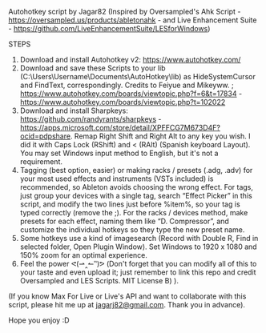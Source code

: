 Autohotkey script by Jagar82 (Inspired by Oversampled's Ahk Script - https://oversampled.us/products/abletonahk - and Live Enhancement Suite - https://github.com/LiveEnhancementSuite/LESforWindows)  

STEPS

1. Download and install Autohotkey v2: https://www.autohotkey.com/
2. Download and save these Scripts to your lib (C:\Users\Username\Documents\AutoHotkey\lib) as HideSystemCursor and FindText, correspondingly. Credits to Feiyue and Mikeyww. ; https://www.autohotkey.com/boards/viewtopic.php?f=6&t=17834 - https://www.autohotkey.com/boards/viewtopic.php?t=102022
3. Download and install Sharpkeys: https://github.com/randyrants/sharpkeys - https://apps.microsoft.com/store/detail/XPFFCG7M673D4F?ocid=pdpshare. Remap Right Shift and Right Alt to any key you wish. I did it with Caps Lock (RShift) and < (RAlt) (Spanish keyboard Layout). You may set Windows input method to English, but it's not a requirement.
4. Tagging (best option, easier) or making racks / presets (.adg, .adv) for your most used effects and instruments (VSTs included) is recommended, so Ableton avoids choosing the wrong effect. For tags, just group your devices with a single tag, search “Effect Picker” in this script, and modify the two lines just before %item%, so your tag is typed correctly (remove the ;). For the racks / devices method, make presets for each effect, naming them like “D. Compressor”, and customize the individual hotkeys so they type the new preset name.
5. Some hotkeys use a kind of imagesearch (Record with Double R, Find in selected folder, Open Plugin Window). Set Windows to 1920 x 1080 and 150% zoom for an optimal experience.
6. Feel the power ᕙ(⇀‸↼‶)ᕗ  (Don't forget that you can modify all of this to your taste and even upload it; just remember to link this repo and credit Oversampled and LES Scripts. MIT License B) ).

(If you know Max For Live or Live's API and want to collaborate with this script, please hit me up at jagarj82@gmail.com. Thank you in advance).

Hope you enjoy :D
